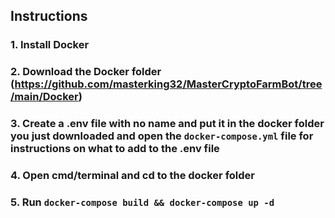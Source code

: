 ## Instructions

### 1. Install Docker
### 2. Download the Docker folder (https://github.com/masterking32/MasterCryptoFarmBot/tree/main/Docker)
### 3. Create a .env file with no name and put it in the docker folder you just downloaded and open the `docker-compose.yml` file for instructions on what to add to the .env file
### 4. Open cmd/terminal and cd to the docker folder
### 5. Run `docker-compose build && docker-compose up -d`
